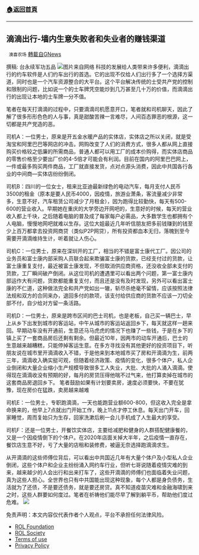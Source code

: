 ###  [:house:返回首頁](https://github.com/ourhimalayas/txt)
---


## 滴滴出行-墙内生意失败者和失业者的赚钱渠道
` 澳喜农场` [轉載自GNews](https://gnews.org/zh-hans/1900903/)

撰稿: 台永续军功五品
![](https://assets.gnews.org/wp-content/uploads/2022/01/16953EA4-DE06-43E6-B4C3-F91329420267.jpeg)图片来自网络
科技的发展给人类带来许多便利，滴滴出行的约车软件是人们约车出行的首选。它的出现不仅给人们出行多了一个选择方渠道，同时也是一个汽车资源整合的大平台。这个平台解决传统的士受共产党的控制和限制的问题，比如说一个的士车牌凭空能炒到几万甚至几十万的价值，而滴滴出行的出现让本地的士车牌一分不值。

笔者在每天打滴滴的过程中，只要滴滴司机愿意开口，笔者就和司机聊天，因此了解了很多形形色色的人与事，真是甜酸苦辣一言难尽，人间百态罪恶的根源，这一切都是共产党造的恶。

司机A：一位男士，原来是开五金水暖产品的实体店，实体店之所以关闭，就是受淘宝和阿里巴巴等网店的冲击。网购改变了人们的消费方式，很多人都从网上直接购买价格较之低廉的所需商品，普通人都可以用工厂的成本价购得，而实体店商品的零售价格至少要出厂价的4-5倍才可能会有利润。目前在国内的阿里巴巴网上，一件或最多购买两件商品，工厂就直接发货，点对点源头消费，因此中共国各行各业的中间商—实体店纷纷倒闭。

司机B：四川的一位女士，租来比亚迪最新绿色的电动汽车，每月支付人民币3500的租金（原本是要人民币4000，因疫情，旅游业萧条，客流量减少非常多，生意不好，汽车租赁公司减少了月租金），因为跑得比较勤快，每天有500-600的营业收入。早期她在重庆的大学旁边开网吧的，生意好的时候，每天的营业收入都上千块，之后随着电脑的普及成了每家每户必需品，大多数学生也都拥有个人电脑，慢慢地网吧就难以生存。这位大姐最近几年听信朋友把多前钱赚到的钱至少上百万都拿去投资网商贷（类似P2P网贷），所有投资都血本无归，落魄到至今需要开滴滴维持生计，听着就让人伤心。

司机C：一位男士，原来在深圳开的工厂，相当的不错是富士康代工厂。因公司的业务员和富士康内部采购人员联合起来欺骗富士康的货款，已经支付过的货款，让富士康重复支付，最近被富士康发现，不但取消供应商资格，还没收全部未支付的货款，工厂瞬间破产倒闭。从这位司机的遭遇里可以看出两个问题，第一富士康内部运作大有问题，货款都能重复支付，而且还是没有及时发现，另外可以看出富士康的不仁道，这种做法完全和共产党如出一辙，斩尽杀绝毫不留情，应该按照法律法规和双方的合同来办，退回多付的款项，该支付给供应商的货款不应该一刀切全部不付，自少给对方留一条活路。

司机D：一位男士，原来是跨市区间的巴士司机，也是老板，自己买一辆巴士，早上从乡下出发到城市的客运站，中午从城市的客运站返回乡下，每天就这样一趟来回。早期动车没有开通前，生意还马马虎虎的情况下也赚了一些钱，于是在乡下的镇上买了一套商品房后还剩有剩余。但最近10年，因两市的动车开通后，巴士的生意越来越糟糕，只能停掉客运生意。在多方寻找没有其他更好的投资项目下，听朋友说在城市里开滴滴收入不错，于是他来到本地城市买了房和开滴滴为生，前两三年，滴滴收入确实挺可观，但随着经济政策、疫情的变化，很多个体户，私人企业倒闭和大量企业缩小生产规模导致很多工人失业，大批、大批的人涌入滴滴。使得现在滴滴收没有预期的好，每月的房贷压得他喘不过气来，他打算卖掉在城市的这套商品房退回乡下。 笔者鼓励如果有计划要卖房，速度必须要快，不要在犹豫，现在房价在猛跌，卖房越来越难

司机E：一位男士，专职跑滴滴，一天也能跑营业额600-800，但这收入完全是拿命换来的，他早上7点就出门开始工作，晚上11点才停工休息。每天出门开车，回家睡觉，周而复始只为生存，回家洗漱后刷一会儿手机成了人生最大的享受。

司机F：还是一位男士，开餐饮实体店，主要给减肥和健身的人群搭配健康餐的，又是一个因疫情倒下的个体户。在2020年店面关掉大半年，之后疫情一直存在，餐饮店生意不好，亏了大量的店租和装修费，被逼无奈选择跑滴滴求生。

从开滴滴的这些师傅位背后，可以看出中共国近几年有大量个体户及小型私人企业倒闭，这些个体户和企业主纷纷涌入网约车行业，但听七哥说随着疫情灾难的到来，越来越少的人会出行和出来打车了，这些开滴滴的师傅们也面临着失业问题，真为这些人担心。全世界也只有中共国能出现这种现象，每个人都是身负债务，生活就为了还债，不是要还债务，就是要还房贷。真不知道疫苗灾难和金融海啸到来之时，这些人群要如何度过。笔者在祈祷他们能尽早了解到躺平币，帮助他们度过危难。
![](https://assets.gnews.org/wp-content/uploads/2022/01/澳喜图标2-1-2.jpg)
 

免责声明：本文内容仅代表作者个人观点，平台不承担任何法律风险。

- [ROL Foundation](https://rolfoundation.org/)
- [ROL Society](https://rolsociety.org/)
- [Terms of use](https://gnews.org/terms-of-use-3/)
- [Privacy Policy](https://gnews.org/privacy-policy/)
